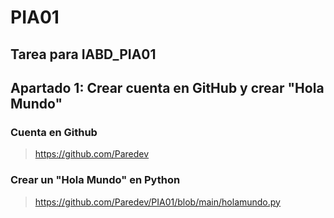 # PIA01
## Tarea para IABD_PIA01

## Apartado 1: Crear cuenta en GitHub y crear "Hola Mundo"
### Cuenta en Github
>https://github.com/Paredev
### Crear un "Hola Mundo" en Python
>https://github.com/Paredev/PIA01/blob/main/holamundo.py

